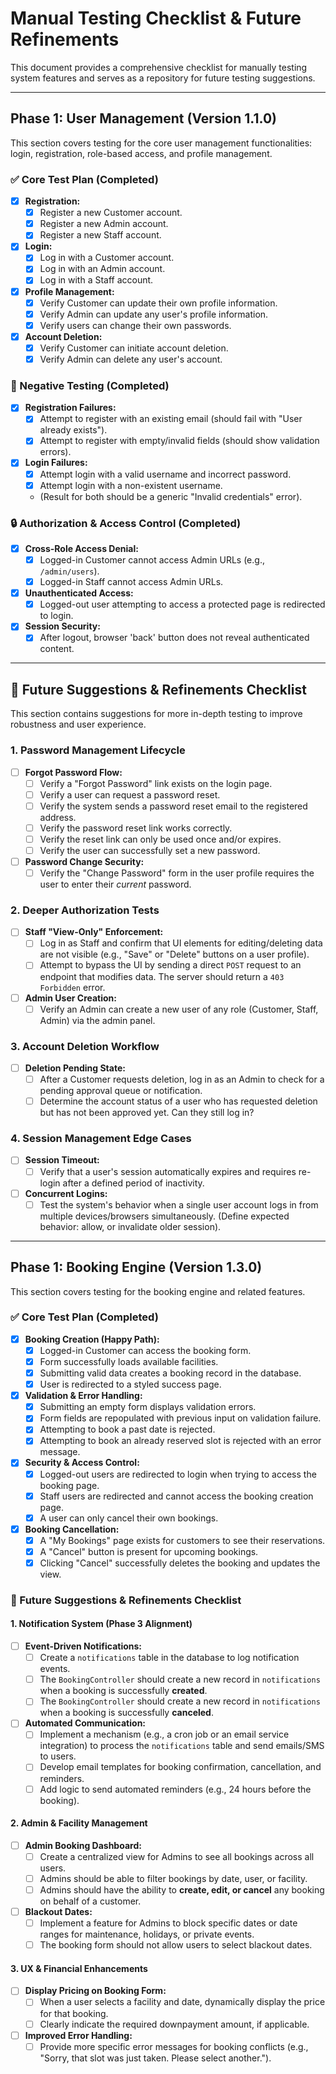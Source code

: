 # Manual Testing Checklist & Future Refinements

This document provides a comprehensive checklist for manually testing system features and serves as a repository for future testing suggestions.

---

## Phase 1: User Management (Version 1.1.0)

This section covers testing for the core user management functionalities: login, registration, role-based access, and profile management.

### ✅ Core Test Plan (Completed)

- [x] **Registration:**
  - [x] Register a new Customer account.
  - [x] Register a new Admin account.
  - [x] Register a new Staff account.
- [x] **Login:**
  - [x] Log in with a Customer account.
  - [x] Log in with an Admin account.
  - [x] Log in with a Staff account.
- [x] **Profile Management:**
  - [x] Verify Customer can update their own profile information.
  - [x] Verify Admin can update any user's profile information.
  - [x] Verify users can change their own passwords.
- [x] **Account Deletion:**
  - [x] Verify Customer can initiate account deletion.
  - [x] Verify Admin can delete any user's account.

### 🧪 Negative Testing (Completed)

- [x] **Registration Failures:**
  - [x] Attempt to register with an existing email (should fail with "User already exists").
  - [x] Attempt to register with empty/invalid fields (should show validation errors).
- [x] **Login Failures:**
  - [x] Attempt login with a valid username and incorrect password.
  - [x] Attempt login with a non-existent username.
  - (Result for both should be a generic "Invalid credentials" error).

### 🔒 Authorization & Access Control (Completed)

- [x] **Cross-Role Access Denial:**
  - [x] Logged-in Customer cannot access Admin URLs (e.g., `/admin/users`).
  - [x] Logged-in Staff cannot access Admin URLs.
- [x] **Unauthenticated Access:**
  - [x] Logged-out user attempting to access a protected page is redirected to login.
- [x] **Session Security:**
  - [x] After logout, browser 'back' button does not reveal authenticated content.

---

## 🎯 Future Suggestions & Refinements Checklist

This section contains suggestions for more in-depth testing to improve robustness and user experience.

### 1. Password Management Lifecycle

- [ ] **Forgot Password Flow:**
  - [ ] Verify a "Forgot Password" link exists on the login page.
  - [ ] Verify a user can request a password reset.
  - [ ] Verify the system sends a password reset email to the registered address.
  - [ ] Verify the password reset link works correctly.
  - [ ] Verify the reset link can only be used once and/or expires.
  - [ ] Verify the user can successfully set a new password.
- [ ] **Password Change Security:**
  - [ ] Verify the "Change Password" form in the user profile requires the user to enter their _current_ password.

### 2. Deeper Authorization Tests

- [ ] **Staff "View-Only" Enforcement:**
  - [ ] Log in as Staff and confirm that UI elements for editing/deleting data are not visible (e.g., "Save" or "Delete" buttons on a user profile).
  - [ ] Attempt to bypass the UI by sending a direct `POST` request to an endpoint that modifies data. The server should return a `403 Forbidden` error.
- [ ] **Admin User Creation:**
  - [ ] Verify an Admin can create a new user of any role (Customer, Staff, Admin) via the admin panel.

### 3. Account Deletion Workflow

- [ ] **Deletion Pending State:**
  - [ ] After a Customer requests deletion, log in as an Admin to check for a pending approval queue or notification.
  - [ ] Determine the account status of a user who has requested deletion but has not been approved yet. Can they still log in?

### 4. Session Management Edge Cases

- [ ] **Session Timeout:**
  - [ ] Verify that a user's session automatically expires and requires re-login after a defined period of inactivity.
- [ ] **Concurrent Logins:**
  - [ ] Test the system's behavior when a single user account logs in from multiple devices/browsers simultaneously. (Define expected behavior: allow, or invalidate older session).

---

## Phase 1: Booking Engine (Version 1.3.0)

This section covers testing for the booking engine and related features.

### ✅ Core Test Plan (Completed)

- [x] **Booking Creation (Happy Path):**
  - [x] Logged-in Customer can access the booking form.
  - [x] Form successfully loads available facilities.
  - [x] Submitting valid data creates a booking record in the database.
  - [x] User is redirected to a styled success page.
- [x] **Validation & Error Handling:**
  - [x] Submitting an empty form displays validation errors.
  - [x] Form fields are repopulated with previous input on validation failure.
  - [x] Attempting to book a past date is rejected.
  - [x] Attempting to book an already reserved slot is rejected with an error message.
- [x] **Security & Access Control:**
  - [x] Logged-out users are redirected to login when trying to access the booking page.
  - [x] Staff users are redirected and cannot access the booking creation page.
  - [x] A user can only cancel their own bookings.
- [x] **Booking Cancellation:**
  - [x] A "My Bookings" page exists for customers to see their reservations.
  - [x] A "Cancel" button is present for upcoming bookings.
  - [x] Clicking "Cancel" successfully deletes the booking and updates the view.

### 🎯 Future Suggestions & Refinements Checklist

#### 1. Notification System (Phase 3 Alignment)

- [ ] **Event-Driven Notifications:**
  - [ ] Create a `notifications` table in the database to log notification events.
  - [ ] The `BookingController` should create a new record in `notifications` when a booking is successfully **created**.
  - [ ] The `BookingController` should create a new record in `notifications` when a booking is successfully **canceled**.
- [ ] **Automated Communication:**
  - [ ] Implement a mechanism (e.g., a cron job or an email service integration) to process the `notifications` table and send emails/SMS to users.
  - [ ] Develop email templates for booking confirmation, cancellation, and reminders.
  - [ ] Add logic to send automated reminders (e.g., 24 hours before the booking).

#### 2. Admin & Facility Management

- [ ] **Admin Booking Dashboard:**
  - [ ] Create a centralized view for Admins to see all bookings across all users.
  - [ ] Admins should be able to filter bookings by date, user, or facility.
  - [ ] Admins should have the ability to **create, edit, or cancel** any booking on behalf of a customer.
- [ ] **Blackout Dates:**
  - [ ] Implement a feature for Admins to block specific dates or date ranges for maintenance, holidays, or private events.
  - [ ] The booking form should not allow users to select blackout dates.

#### 3. UX & Financial Enhancements

- [ ] **Display Pricing on Booking Form:**
  - [ ] When a user selects a facility and date, dynamically display the price for that booking.
  - [ ] Clearly indicate the required downpayment amount, if applicable.
- [ ] **Improved Error Handling:**
  - [ ] Provide more specific error messages for booking conflicts (e.g., "Sorry, that slot was just taken. Please select another.").
